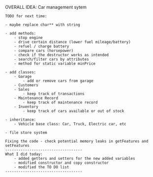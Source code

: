 OVERALL IDEA: Car management sytem

    TODO for next time:

    - maybe replace char** with string

    - add methods:
        - stop engine
        - drive certain distance (lower fuel mileage/battery)
        - refuel / charge battery
        - compare cars (horsepower)
        - check if the destructor works as intended
        - search/filter cars by attributes
        - method for static variable minPrice

    - add classes:
        - Garage
            - add or remove cars from garage
        - Customers
        - Sales
            - keep track of transactions
        - Maintenance Record
            - keep track of maintenance record
        - Inventory
            - keep track of cars available or out of stock

    - inheritance:
        - Vehicle base class: Car, Truck, Electric car, etc

    - file store system

    Fixing the code - check potential memory leaks in getFeatures and setFeatures
    -----------------------------------
    What I did today:
        - added getters and setters for the new added variables
        - modified constructor and copy constructor
        - modified the TO DO list
    -----------------------------------
